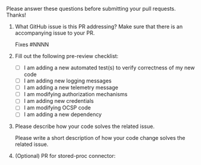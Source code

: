 Please answer these questions before submitting your pull requests. Thanks!

1. What GitHub issue is this PR addressing? Make sure that there is an accompanying issue to your PR.

   Fixes #NNNN

2. Fill out the following pre-review checklist:

   - [ ] I am adding a new automated test(s) to verify correctness of my new code
   - [ ] I am adding new logging messages
   - [ ] I am adding a new telemetry message
   - [ ] I am modifying authorization mechanisms
   - [ ] I am adding new credentials
   - [ ] I am modifying OCSP code
   - [ ] I am adding a new dependency

3. Please describe how your code solves the related issue.

   Please write a short description of how your code change solves the related issue.

4. (Optional) PR for stored-proc connector:

